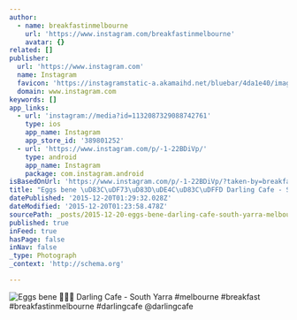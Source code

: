 ```yaml
---
author:
  - name: breakfastinmelbourne
    url: 'https://www.instagram.com/breakfastinmelbourne'
    avatar: {}
related: []
publisher:
  url: 'https://www.instagram.com'
  name: Instagram
  favicon: 'https://instagramstatic-a.akamaihd.net/bluebar/4da1e40/images/ico/favicon.ico'
  domain: www.instagram.com
keywords: []
app_links:
  - url: 'instagram://media?id=1132087329088742761'
    type: ios
    app_name: Instagram
    app_store_id: '389801252'
  - url: 'https://www.instagram.com/p/-1-22BDiVp/'
    type: android
    app_name: Instagram
    package: com.instagram.android
isBasedOnUrl: 'https://www.instagram.com/p/-1-22BDiVp/?taken-by=breakfastinmelbourne'
title: "Eggs bene \uD83C\uDF73\uD83D\uDE4C\uD83C\uDFFD Darling Cafe - South Yarra #melbourne #breakfast #breakfastinmelbourne #darlingcafe @darlingcafe"
datePublished: '2015-12-20T01:29:32.028Z'
dateModified: '2015-12-20T01:23:58.478Z'
sourcePath: _posts/2015-12-20-eggs-bene-darling-cafe-south-yarra-melbourne-brea.md
published: true
inFeed: true
hasPage: false
inNav: false
_type: Photograph
_context: 'http://schema.org'

---
```

![Eggs bene  Darling Cafe - South Yarra &num;melbourne &num;breakfast &num;breakfastinmelbourne &num;darlingcafe &commat;darlingcafe](https://scontent.cdninstagram.com/hphotos-xfp1/t51.2885-15/s640x640/sh0.08/e35/12256665_1075694085775021_1927946570_n.jpg)